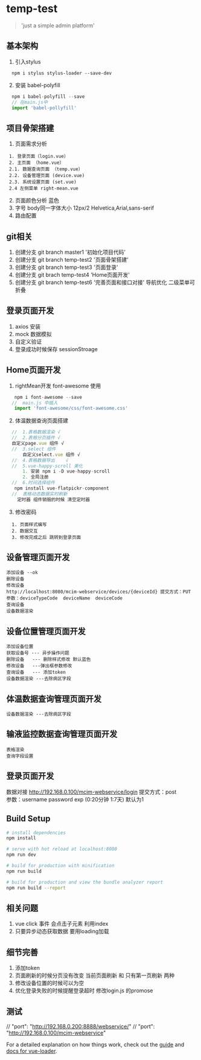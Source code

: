 # temp-test

> 'just a simple admin platform'
## 基本架构
1. 引入stylus 
```npm
  npm i stylus stylus-loader --save-dev
```
2. 安装 babel-polyfill 
```javascript
  npm i babel-polyfill --save
  // 在main.js中
  import 'babel-pollyfill'
```
## 项目骨架搭建
 1. 页面需求分析
   ``` 
    1. 登录页面（login.vue）
    2. 主页面 （home.vue）
    2.1. 数据查询页面 （temp.vue）
    2.2. 设备管理页面 (device.vue)
    2.3. 系统设置页面 (set.vue)
    2.4 左侧菜单 right-mean.vue
   ```
  2. 页面颜色分析 蓝色 
  3. 字号 body同一字体大小 12px/2 Helvetica,Arial,sans-serif
  4. 路由配置
## git相关
1. 创建分支 git branch master1 '初始化项目代码'
2. 创建分支 git branch temp-test2 '页面骨架搭建'
3. 创建分支 git branch temp-test3 '页面登录'
4. 创建分支 git brach temp-test4 'Home页面开发'
5. 创建分支 git branch temp-test6 '完善页面和接口对接'
   导航优化 二级菜单可折叠

## 登录页面开发
  1. axios 安装
  2. mock 数据模拟
  3. 自定义验证
  4. 登录成功时候保存 sessionStroage
## Home页面开发
  1. rightMean开发 font-awesome 使用
    
  ```javascript
     npm i font-awesome --save
    //  main.js 中插入
     import 'font-awesome/css/font-awesome.css'
  ```
  2. 体温数据查询页面搭建
  ```javascript
    //  1.表格数据渲染 √
    //  2.表格分页插件 √
    自定义page.vue 组件 √
    //  3.select 组件
        自定义select.vue 组件 √
    //  4.表格数据导出    √
    //  5.vue-happy-scroll 美化
        1. 安装 npm i -D vue-happy-scroll
        2. 全局注册
    //  6.时间选择组件
     npm install vue-flatpickr-component
    //  表格动态数据实时刷新
      定时器 组件销毁的时候 清空定时器
  ```
  3. 修改密码
  ```
    1. 页面样式编写
    2. 数据交互
    3. 修改完成之后 跳转到登录页面
  ```
## 设备管理页面开发
    添加设备 --ok
    删除设备 
    修改设备
    http://localhost:8080/mcim-webservice/devices/{deviceId} 提交方式：PUT 参数：deviceTypeCode  deviceName  deviceCode
    查询设备
    设备数据渲染
## 设备位置管理页面开发
    添加设备位置
    获取设备号 --- 异步操作问题
    删除设备   --- 删除样式修改 默认蓝色
    修改设备   ---弹出框参数修改
    查询设备   --- 添加token
    设备数据渲染 ---去除病区字段
## 体温数据查询管理页面开发
    设备数据渲染 ---去除病区字段
## 输液监控数据查询管理页面开发
    表格渲染
    查询字段设置
## 登录页面开发
   数据对接
   http://192.168.0.100/mcim-webservice/login 
   提交方式：post  
   参数：username password exp (0:20分钟 1:7天) 默认为1   
## Build Setup

``` bash
# install dependencies
npm install

# serve with hot reload at localhost:8080
npm run dev

# build for production with minification
npm run build

# build for production and view the bundle analyzer report
npm run build --report
```
## 相关问题
  1. vue click 事件 会点击子元素 利用index
  2. 只要异步动态获取数据 要用loading加载
## 细节完善
  1. 添加token
  2. 页面刷新的时候分页没有改变 当前页面刷新 和 只有第一页刷新 两种
  3. 修改设备位置的时候可以为空
  4. 优化登录失败的时候提醒登录超时
  修改login.js 的promose
## 测试
// "port": "http://192.168.0.200:8888/webservice/"
// "port": "http://192.168.0.100/mcim-webservice"
  
For a detailed explanation on how things work, check out the [guide](http://vuejs-templates.github.io/webpack/) and [docs for vue-loader](http://vuejs.github.io/vue-loader).
